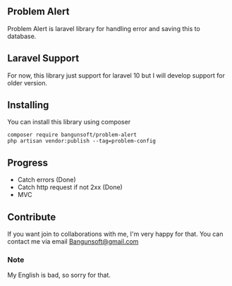 ## Problem Alert
Problem Alert is laravel library for handling error and saving this to database.

## Laravel Support
For now, this library just support for laravel 10 but I will develop support for older version.

## Installing
You can install this library using composer
```terminal
composer require bangunsoft/problem-alert
php artisan vendor:publish --tag=problem-config
```

## Progress
- Catch errors (Done)
- Catch http request if not 2xx (Done)
- MVC

## Contribute
If you want join to collaborations with me, I'm very happy for that. 
You can contact me via email [Bangunsoft@gmail.com](mailto:bangunsoft@gmail.com)

### Note
My English is bad, so sorry for that.
